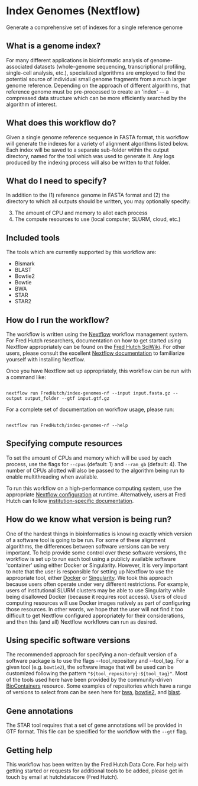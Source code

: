 # Index Genomes (Nextflow)
Generate a comprehensive set of indexes for a single reference genome

## What is a genome index?

For many different applications in bioinformatic analysis of genome-associated
datasets (whole-genome sequencing, transcriptional profiling, single-cell
analysis, etc.), specialized algorithms are employed to find the potential source
of individual small genome fragments from a much larger genome reference. Depending
on the approach of different algorithms, that reference genome must be pre-processed
to create an 'index' -- a compressed data structure which can be more efficiently
searched by the algorithm of interest.

## What does this workflow do?

Given a single genome reference sequence in FASTA format, this workflow will
generate the indexes for a variety of alignment algorithms listed below.
Each index will be saved to a separate sub-folder within the output directory,
named for the tool which was used to generate it. Any logs produced by the
indexing process will also be written to that folder.

## What do I need to specify?

In addition to the (1) reference genome in FASTA format and (2) the directory
to which all outputs should be written, you may optionally specify:

3. The amount of CPU and memory to allot each process
4. The compute resources to use (local computer, SLURM, cloud, etc.)

## Included tools

The tools which are currently supported by this workflow are:

- Bismark
- BLAST
- Bowtie2
- Bowtie
- BWA
- STAR
- STAR2

## How do I run the workflow?

The workflow is written using the
[Nextflow](https://www.nextflow.io/docs/latest/index.html) workflow management
system. For Fred Hutch researchers, documentation on how to get started using
Nextflow appropriately can be found on the
[Fred Hutch SciWiki](https://sciwiki.fredhutch.org/hdc/hdc_workflows/). For
other users, please consult the excellent
[Nextflow documentation](https://www.nextflow.io/docs/latest/index.html) to
familiarize yourself with installing Nextflow.

Once you have Nextflow set up appropriately, this workflow can be run with
a command like:

```#!/bin/bash

nextflow run FredHutch/index-genomes-nf --input input.fasta.gz --output output_folder --gtf input.gtf.gz
```

For a complete set of documentation on workflow usage, please run:

```#!/bin/bash

nextflow run FredHutch/index-genomes-nf --help
```

## Specifying compute resources

To set the amount of CPUs and memory which will be used by each process,
use the flags for `--cpus` (default: 1) and `--ram_gb` (default: 4). The number
of CPUs allotted will also be passed to the algorithm being run to enable
multithreading when available.

To run this workflow on a high-performance computing system, use the appropriate
[Nextflow configuration](https://www.nextflow.io/docs/latest/config.html#config-scopes)
at runtime. Alternatively, users at Fred Hutch can follow
[institution-specific documentation](https://sciwiki.fredhutch.org/hdc/workflows/running/on_gizmo/).

## How do we know what version is being run?

One of the hardest things in bioinformatics is knowing exactly which version
of a software tool is going to be run. For some of these alignment algorithms,
the differences between software versions can be very important. To help provide
some control over these software versions, the workflow is set up to run each
tool using a publicly available software 'container' using either Docker or
Singularity. However, it is very important to note that the user is responsible
for setting up Nextflow to use the appropriate tool, either
[Docker](https://www.nextflow.io/docs/latest/docker.html) or 
[Singularity](https://www.nextflow.io/docs/latest/singularity.html). We took
this approach because users often operate under very different restrictions.
For example, users of institutional SLURM clusters may be able to use Singularity
while being disallowed Docker (because it requires root access). Users of cloud
computing resources will use Docker images natively as part of configuring those
resources. In other words, we hope that the user will not find it too difficult
to get Nextflow configured appropriately for their considerations, and then this
(and all) Nextflow workflows can run as desired.

## Using specific software versions

The recommended approach for specifying a non-default version of a software
package is to use the flags --tool_repository and --tool_tag. For a given
tool (e.g. `bowtie2`), the software image that will be used can be customized
following the pattern `"${tool_repository}:${tool_tag}"`. Most of the tools
used here have been provided by the community-driven
[BioContainers](https://biocontainers.pro/) resource. Some examples of repositories
which have a range of versions to select from can be seen here for
[bwa](https://quay.io/repository/biocontainers/bwa?tab=tags),
[bowtie2](https://quay.io/repository/biocontainers/bowtie2?tab=tags), and
[blast](https://quay.io/repository/biocontainers/blast?tab=tags).

## Gene annotations

The STAR tool requires that a set of gene annotations will be provided in
GTF format. This file can be specified for the workflow with the `--gtf`
flag.

## Getting help

This workflow has been written by the Fred Hutch Data Core. For help with
getting started or requests for additional tools to be added, please get
in touch by email at hutchdatacore (Fred Hutch).

